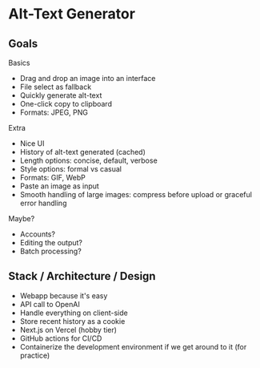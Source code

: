 # Alt-Text Generator

## Goals

Basics

- Drag and drop an image into an interface
- File select as fallback
- Quickly generate alt-text
- One-click copy to clipboard
- Formats: JPEG, PNG

Extra

- Nice UI
- History of alt-text generated (cached)
- Length options: concise, default, verbose
- Style options: formal vs casual
- Formats: GIF, WebP
- Paste an image as input
- Smooth handling of large images: compress before upload or graceful error handling

Maybe?

- Accounts?
- Editing the output?
- Batch processing?

## Stack / Architecture / Design

- Webapp because it's easy
- API call to OpenAI
- Handle everything on client-side
- Store recent history as a cookie
- Next.js on Vercel (hobby tier)
- GitHub actions for CI/CD
- Containerize the development environment if we get around to it (for practice)
